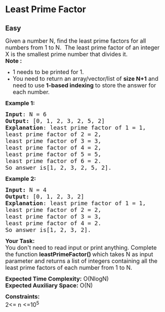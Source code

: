 # Least Prime Factor
## Easy
<div class="problems_problem_content__Xm_eO"><p><span style="font-size: 18px;">Given a number N, find the least prime factors for all numbers from 1 to N.&nbsp; The least prime factor of an integer X is the smallest prime number that divides it.<br><strong>Note : </strong></span></p>
<ul>
<li><span style="font-size: 18px;">1 needs to be printed for 1.</span></li>
<li><span style="font-size: 18px;">You need to return an array/vector/list of <strong>size N+1</strong>&nbsp;and need to use <strong>1-based indexing</strong> to store the answer for each number.</span></li>
</ul>
<p><span style="font-size: 18px;"><strong>Example 1:</strong></span></p>
<pre><span style="font-size: 18px;"><strong>Input</strong>: N = 6
<strong>Output:</strong> [0, 1, 2, 3, 2, 5, 2]&nbsp;
<strong>Explanation</strong>: least prime factor of 1 = 1,
least prime factor of 2 = 2,
least prime factor of 3 = 3,
least prime factor of 4 = 2,
least prime factor of 5 = 5,
least prime factor of 6 = 2.
So answer is[1, 2, 3, 2, 5, 2]. </span>
</pre>
<p><span style="font-size: 18px;"><strong>Example 2:</strong></span></p>
<pre><span style="font-size: 18px;"><strong>Input: </strong>N = 4
<strong>Output:&nbsp;</strong>[0, 1, 2, 3, 2]
<strong>Explanation</strong>: least prime factor of 1 = 1,
least prime factor of 2 = 2,
least prime factor of 3 = 3,
least prime factor of 4 = 2.
So answer is[1, 2, 3, 2]. 
</span></pre>
<p><span style="font-size: 18px;"><strong>Your Task:&nbsp;&nbsp;</strong><br>You don't need to read input or print anything. Complete the function <strong>leastPrimeFactor()&nbsp;</strong>which takes N as input parameter and returns a list of integers containing all the least prime factors of each number from 1 to N.</span></p>
<p><span style="font-size: 18px;"><strong>Expected Time Complexity:</strong> O(NlogN)<br><strong>Expected Auxiliary Space:</strong> O(N)</span></p>
<p><span style="font-size: 18px;"><strong>Constraints:</strong><br>2&lt;= n &lt;=10<sup>5</sup></span></p></div>